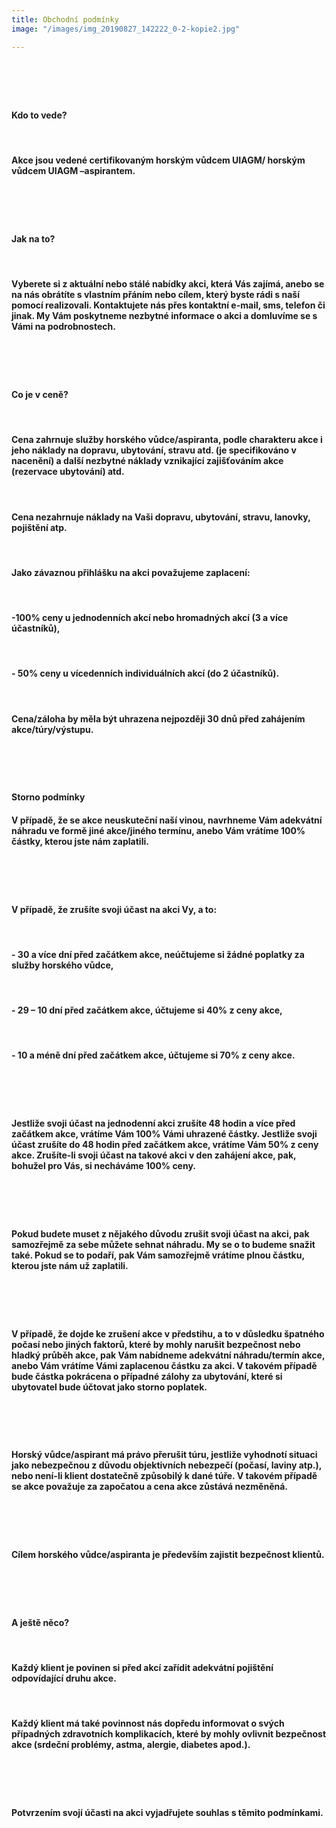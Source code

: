 ```yaml
---
title: Obchodní podmínky
image: "/images/img_20190827_142222_0-2-kopie2.jpg"

---
```

#### 
&nbsp;
#### 
&nbsp;
#### **Kdo to vede?**
&nbsp;
#### Akce jsou vedené certifikovaným horským vůdcem UIAGM/ horským vůdcem UIAGM –aspirantem.
&nbsp;
#### 
&nbsp;
#### **Jak na to?**
&nbsp;
#### Vyberete si z aktuální nebo stálé nabídky akci, která Vás zajímá, anebo se na nás obrátíte s vlastním přáním nebo cílem, který byste rádi s naší pomocí realizovali. Kontaktujete nás přes kontaktní e-mail, sms, telefon či jinak. My Vám poskytneme nezbytné informace o akci a domluvíme se s Vámi na podrobnostech.
&nbsp;
####
&nbsp;
#### **Co je v ceně?**
&nbsp;
#### Cena **zahrnuje** služby horského vůdce/aspiranta, podle charakteru akce i jeho náklady na dopravu, ubytování, stravu atd. (je specifikováno v nacenění) a další nezbytné náklady vznikající zajišťováním akce (rezervace ubytování) atd.
&nbsp;
#### Cena **nezahrnuje** náklady na Vaši dopravu, ubytování, stravu, lanovky, pojištění atp.
&nbsp;
#### Jako závaznou přihlášku na akci považujeme zaplacení:
&nbsp;
#### -100% ceny u **jednodenních akcí** nebo **hromadných akcí** (3 a více účastníků),
&nbsp;
#### - 50% ceny u vícedenních individuálních akcí (do 2 účastníků).
&nbsp;
#### Cena/záloha by měla být uhrazena nejpozději 30 dnů před zahájením akce/túry/výstupu.
&nbsp;
#### 
&nbsp;
#### **Storno podmínky**

#### V případě, že se akce neuskuteční naší vinou, navrhneme Vám adekvátní náhradu ve formě jiné akce/jiného termínu, anebo Vám vrátíme 100% částky, kterou jste nám zaplatili.
&nbsp;
#### 
&nbsp;
#### V případě, že zrušíte svoji účast na akci Vy, a to:
&nbsp;
#### - 30 a více dní před začátkem akce, neúčtujeme si žádné poplatky za služby horského vůdce,
&nbsp;
#### - 29 – 10 dní před začátkem akce, účtujeme si 40% z ceny akce,
&nbsp;
#### - 10 a méně dní před začátkem akce, účtujeme si 70% z ceny akce.
&nbsp;
#### 
&nbsp;
#### Jestliže svoji účast na **jednodenní akci** zrušíte 48 hodin a více před začátkem akce, vrátíme Vám 100% Vámi uhrazené částky. Jestliže svoji účast zrušíte do 48 hodin před začátkem akce, vrátíme Vám 50% z ceny akce. Zrušíte-li svoji účast na takové akci v den zahájení akce, pak, bohužel pro Vás, si necháváme 100% ceny.
&nbsp;
#### 
&nbsp;
#### Pokud budete muset z nějakého důvodu zrušit svoji účast na akci, pak samozřejmě za sebe můžete sehnat náhradu. My se o to budeme snažit také. Pokud se to podaří, pak Vám samozřejmě vrátíme plnou částku, kterou jste nám už zaplatili.
&nbsp;
#### 
&nbsp;
#### V případě, že dojde ke zrušení akce v předstihu, a to v důsledku špatného počasí nebo jiných faktorů, které by mohly narušit bezpečnost nebo hladký průběh akce, pak Vám nabídneme adekvátní náhradu/termín akce, anebo Vám vrátíme Vámi zaplacenou částku za akci. V takovém případě bude částka pokrácena o případné zálohy za ubytování, které si ubytovatel bude účtovat jako storno poplatek.
&nbsp;
#### 
&nbsp;
#### Horský vůdce/aspirant má právo přerušit túru, jestliže vyhodnotí situaci jako nebezpečnou z důvodu objektivních nebezpečí (počasí, laviny atp.), nebo není-li klient dostatečně způsobilý k dané túře. V takovém případě se akce považuje za započatou a cena akce zůstává nezměněná.
&nbsp;
#### 
&nbsp;
#### Cílem horského vůdce/aspiranta je především zajistit bezpečnost klientů.
&nbsp;
#### 
&nbsp;
#### **A ještě něco?**
&nbsp;
#### Každý klient je povinen si před akcí zařídit adekvátní pojištění odpovídající druhu akce.
&nbsp;
#### Každý klient má také povinnost nás dopředu informovat o svých případných zdravotních komplikacích, které by mohly ovlivnit bezpečnost akce (srdeční problémy, astma, alergie, diabetes apod.).
&nbsp;
#### 
&nbsp;
#### Potvrzením svojí účasti na akci vyjadřujete souhlas s těmito podmínkami.